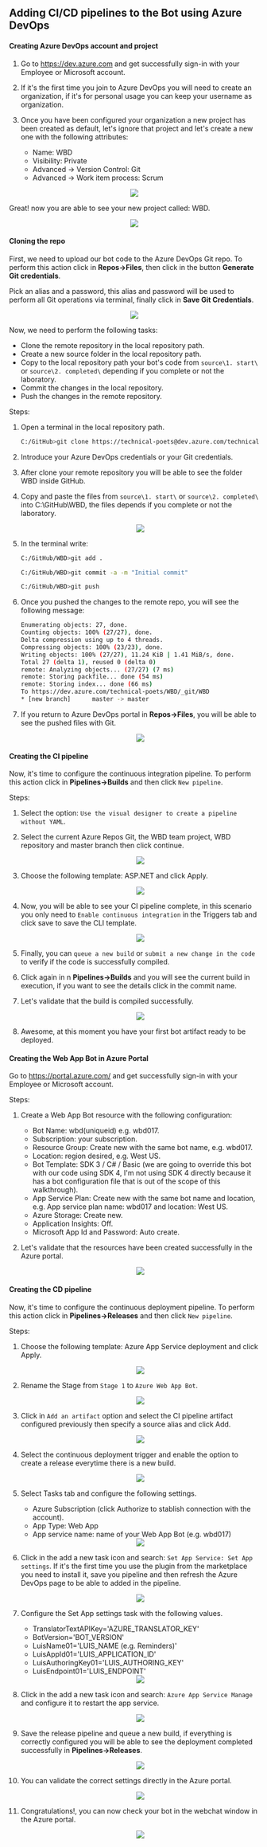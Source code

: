 ## Adding CI/CD pipelines to the Bot using Azure DevOps

#### Creating Azure DevOps account and project

1. Go to https://dev.azure.com and get successfully sign-in with your Employee or Microsoft account.

2. If it's the first time you join to Azure DevOps you will need to create an organization, if it's for personal usage you can keep your username as organization.

3. Once you have been configured your organization a new project has been created as default, let's ignore that project and let's create a new one with the following attributes:

    - Name: WBD
    - Visibility: Private
    - Advanced -> Version Control: Git
    - Advanced -> Work item process: Scrum

<div style="text-align:center">
    <img src="resources/images/walkthrough-bot-dotnet-azuredevops-project.png" />
</div>

Great! now you are able to see your new project called: WBD.

<div style="text-align:center">
    <img src="resources/images/walkthrough-bot-dotnet-azuredevops-dashboard.png" />
</div>

#### Cloning the repo

First, we need to upload our bot code to the Azure DevOps Git repo. To perform this action click in <b>Repos->Files</b>, then click in the button <b>Generate Git credentials</b>.

Pick an alias and a password, this alias and password will be used to perform all Git operations via terminal, finally click in <b>Save Git Credentials</b>.

<div style="text-align:center">
    <img src="resources/images/walkthrough-bot-dotnet-azuredevops-credentials.png" />
</div>

Now, we need to perform the following tasks:

- Clone the remote repository in the local repository path.
- Create a new source folder in the local repository path.
- Copy to the local repository path your bot's code from `source\1. start\` or `source\2. completed\` depending if you complete or not the laboratory.
- Commit the changes in the local repository.
- Push the changes in the remote repository.

Steps:

1. Open a terminal in the local repository path.

    ```bash
    C:/GitHub>git clone https://technical-poets@dev.azure.com/technical-poets/WBD/_git/WBD
    ```

2. Introduce your Azure DevOps credentials or your Git credentials.

3. After clone your remote repository you will be able to see the folder WBD inside GitHub.

4. Copy and paste the files from `source\1. start\` or `source\2. completed\` into C:\GitHub\WBD\, the files  depends if you complete or not the laboratory.

    <div style="text-align:center">
        <img src="resources/images/walkthrough-bot-dotnet-azuredevops-files.png" />
    </div>

5. In the terminal write:

    ```bash
    C:/GitHub/WBD>git add .
    ```

    ```bash
    C:/GitHub/WBD>git commit -a -m "Initial commit"
    ```

    ```bash
    C:/GitHub/WBD>git push
    ```

6. Once you pushed the changes to the remote repo, you will see the following message:

    ```bash
    Enumerating objects: 27, done.
    Counting objects: 100% (27/27), done.
    Delta compression using up to 4 threads.
    Compressing objects: 100% (23/23), done.
    Writing objects: 100% (27/27), 11.24 KiB | 1.41 MiB/s, done.
    Total 27 (delta 1), reused 0 (delta 0)
    remote: Analyzing objects... (27/27) (7 ms)
    remote: Storing packfile... done (54 ms)
    remote: Storing index... done (66 ms)
    To https://dev.azure.com/technical-poets/WBD/_git/WBD
    * [new branch]      master -> master
    ```

7. If you return to Azure DevOps portal in <b>Repos->Files</b>, you will be able to see the pushed files with Git.

    <div style="text-align:center">
        <img src="resources/images/walkthrough-bot-dotnet-azuredevops-filesportal.png" />
    </div>

#### Creating the CI pipeline

Now, it's time to configure the continuous integration pipeline. To perform this action click in <b>Pipelines->Builds</b> and then click `New pipeline`.

Steps:

1. Select the option: `Use the visual designer to create a pipeline without YAML`.

2. Select the current Azure Repos Git, the WBD team project, WBD repository and master branch then click continue.

    <div style="text-align:center">
        <img src="resources/images/walkthrough-bot-dotnet-azuredevops-azurerepos.png" />
    </div>

3. Choose the following template: ASP.NET and click Apply.

    <div style="text-align:center">
        <img src="resources/images/walkthrough-bot-dotnet-azuredevops-citemplate.png" />
    </div>

4. Now, you will be able to see your CI pipeline complete, in this scenario you only need to `Enable continuous integration` in the Triggers tab and click save to save the CLI template.

    <div style="text-align:center">
        <img src="resources/images/walkthrough-bot-dotnet-azuredevops-citemplate2.png" />
    </div>

5. Finally, you can `queue a new build` or `submit a new change in the code` to verify if the code is successfully compiled.

6. Click again in n <b>Pipelines->Builds</b> and you will see the current build in execution, if you want to see the details click in the commit name.

7. Let's validate that the build is compiled successfully.

    <div style="text-align:center">
        <img src="resources/images/walkthrough-bot-dotnet-azuredevops-build.png" />
    </div>

8. Awesome, at this moment you have your first bot artifact ready to be deployed.

#### Creating the Web App Bot in Azure Portal

Go to https://portal.azure.com/ and get successfully sign-in with your Employee or Microsoft account.

Steps:

1. Create a Web App Bot resource with the following configuration:

    - Bot Name: wbd(uniqueid) e.g. wbd017.
    - Subscription: your subscription.
    - Resource Group: Create new with the same bot name, e.g. wbd017.
    - Location: region desired, e.g. West US.
    - Bot Template: SDK 3 / C# / Basic (we are going to override this bot with our code using SDK 4, I'm not using SDK 4 directly because it has a bot configuration file that is out of the scope of this walkthrough).
    - App Service Plan: Create new with the same bot name and location, e.g. App service plan name: wbd017 and location: West US.
    - Azure Storage: Create new.
    - Application Insights: Off.
    - Microsoft App Id and Password: Auto create.

2. Let's validate that the resources have been created successfully in the Azure portal.

    <div style="text-align:center">
        <img src="resources/images/walkthrough-bot-dotnet-azuredevops-deployment.png" />
    </div>

#### Creating the CD pipeline

Now, it's time to configure the continuous deployment pipeline. To perform this action click in <b>Pipelines->Releases</b> and then click `New pipeline`.

Steps:

1. Choose the following template: Azure App Service deployment and click Apply.

    <div style="text-align:center">
        <img src="resources/images/walkthrough-bot-dotnet-azuredevops-cdtemplate.png" />
    </div>

2. Rename the Stage from `Stage 1` to `Azure Web App Bot`.

    <div style="text-align:center">
        <img src="resources/images/walkthrough-bot-dotnet-azuredevops-stage.png" />
    </div>

3. Click in `Add an artifact` option and select the CI pipeline artifact configured previously then specify a source alias and click Add.

    <div style="text-align:center">
        <img src="resources/images/walkthrough-bot-dotnet-azuredevops-artifact.png" />
    </div>

4. Select the continuous deployment trigger and enable the option to create a release everytime there is a new build.

    <div style="text-align:center">
        <img src="resources/images/walkthrough-bot-dotnet-azuredevops-triggerrelease.png" />
    </div>

5. Select Tasks tab and configure the following settings.

    - Azure Subscription (click Authorize to stablish connection with the account).
    - App Type: Web App
    - App service name: name of your Web App Bot (e.g. wbd017)

    <div style="text-align:center">
        <img src="resources/images/walkthrough-bot-dotnet-azuredevops-cdtemplateconfig.png" />
    </div>

6. Click in the add a new task icon and search: `Set App Service: Set App settings`. If it's the first time you use the plugin from the marketplace you need to install it, save you pipeline and then refresh the Azure DevOps page to be able to added in the pipeline.

    <div style="text-align:center">
        <img src="resources/images/walkthrough-bot-dotnet-azuredevops-appsettings.png" />
    </div>

7. Configure the Set App settings task with the following values.

    - TranslatorTextAPIKey='AZURE_TRANSLATOR_KEY'
    - BotVersion='BOT_VERSION'
    - LuisName01='LUIS_NAME (e.g. Reminders)'
    - LuisAppId01='LUIS_APPLICATION_ID'
    - LuisAuthoringKey01='LUIS_AUTHORING_KEY'
    - LuisEndpoint01='LUIS_ENDPOINT'

    <div style="text-align:center">
        <img src="resources/images/walkthrough-bot-dotnet-azuredevops-appsettings2.png" />
    </div>

8. Click in the add a new task icon and search: `Azure App Service Manage` and configure it to restart the app service.

    <div style="text-align:center">
        <img src="resources/images/walkthrough-bot-dotnet-azuredevops-restart.png" />
    </div>

9. Save the release pipeline and queue a new build, if everything is correctly configured you will be able to see the deployment completed successfully in <b>Pipelines->Releases</b>.

    <div style="text-align:center">
        <img src="resources/images/walkthrough-bot-dotnet-azuredevops-deploymentsuccessfully.png" />
    </div>

10. You can validate the correct settings directly in the Azure portal.

    <div style="text-align:center">
        <img src="resources/images/walkthrough-bot-dotnet-azuredevops-azureappsettings.png" />
    </div>

11. Congratulations!, you can now check your bot in the webchat window in the Azure portal.

    <div style="text-align:center">
        <img src="resources/images/walkthrough-bot-dotnet-azuredevops-webchat.png" />
    </div>